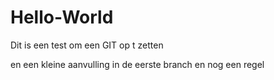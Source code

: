 # Hello-World
Dit is een test om een GIT op t zetten 

en een kleine aanvulling in de eerste branch
en nog een regel
